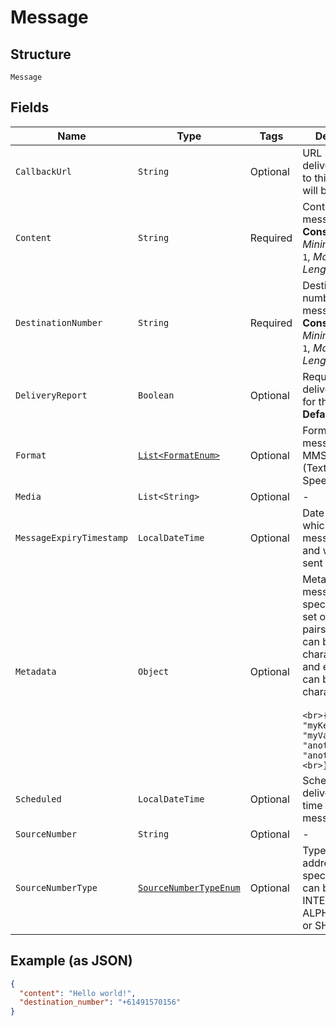 
# Message

## Structure

`Message`

## Fields

| Name | Type | Tags | Description | Getter | Setter |
|  --- | --- | --- | --- | --- | --- |
| `CallbackUrl` | `String` | Optional | URL replies and delivery reports to this message will be pushed to | String getCallbackUrl() | setCallbackUrl(String callbackUrl) |
| `Content` | `String` | Required | Content of the message<br>**Constraints**: *Minimum Length*: `1`, *Maximum Length*: `5000` | String getContent() | setContent(String content) |
| `DestinationNumber` | `String` | Required | Destination number of the message<br>**Constraints**: *Minimum Length*: `1`, *Maximum Length*: `15` | String getDestinationNumber() | setDestinationNumber(String destinationNumber) |
| `DeliveryReport` | `Boolean` | Optional | Request a delivery report for this message<br>**Default**: `false` | Boolean getDeliveryReport() | setDeliveryReport(Boolean deliveryReport) |
| `Format` | [`List<FormatEnum>`](../../doc/models/format-enum.md) | Optional | Format of message, SMS, MMS or TTS (Text To Speech). | List<FormatEnum> getFormat() | setFormat(List<FormatEnum> format) |
| `Media` | `List<String>` | Optional | - | List<String> getMedia() | setMedia(List<String> media) |
| `MessageExpiryTimestamp` | `LocalDateTime` | Optional | Date time after which the message expires and will not be sent | LocalDateTime getMessageExpiryTimestamp() | setMessageExpiryTimestamp(LocalDateTime messageExpiryTimestamp) |
| `Metadata` | `Object` | Optional | Metadata for the message specified as a set of key value pairs, each key can be up to 100 characters long and each value can be up to 256 characters long<br><br>```<br>{<br>   "myKey": "myValue",<br>   "anotherKey": "anotherValue"<br>}<br>``` | Object getMetadata() | setMetadata(Object metadata) |
| `Scheduled` | `LocalDateTime` | Optional | Scheduled delivery date time of the message | LocalDateTime getScheduled() | setScheduled(LocalDateTime scheduled) |
| `SourceNumber` | `String` | Optional | - | String getSourceNumber() | setSourceNumber(String sourceNumber) |
| `SourceNumberType` | [`SourceNumberTypeEnum`](../../doc/models/source-number-type-enum.md) | Optional | Type of source address specified, this can be INTERNATIONAL, ALPHANUMERIC or SHORTCODE | SourceNumberTypeEnum getSourceNumberType() | setSourceNumberType(SourceNumberTypeEnum sourceNumberType) |

## Example (as JSON)

```json
{
  "content": "Hello world!",
  "destination_number": "+61491570156"
}
```

